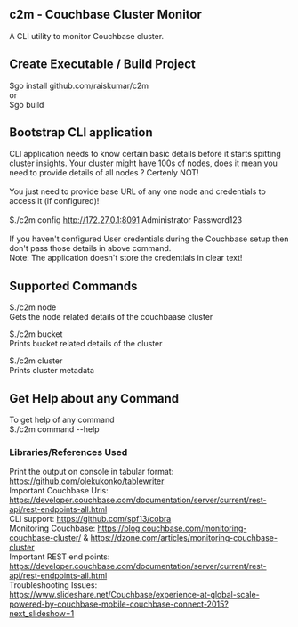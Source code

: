 ## c2m - Couchbase Cluster Monitor
A CLI utility to monitor Couchbase cluster.

## Create Executable / Build Project
$go install github.com/raiskumar/c2m
<br/> or
<br/> $go build

## Bootstrap CLI application
CLI application needs to know certain basic details before it starts spitting cluster insights. Your cluster might have 100s of nodes, does it mean you need to provide details of all nodes ? Certenly NOT!
<br />
<br /> You just need to provide base URL of any one node and credentials to access it (if configured)!
<br />
<br/> $./c2m config http://172.27.0.1:8091 Administrator Password123
<br />
<br/> If you haven't configured User credentials during the Couchbase setup then don't pass those details in above command.
<br /> Note: The application doesn't store the credentials in clear text!

## Supported Commands
$./c2m node
<br/> Gets the node related details of the couchbaase cluster

$./c2m bucket
<br/> Prints bucket related details of the cluster

$./c2m cluster
<br/> Prints cluster metadata

## Get Help about any Command
To get help of any command
<br /> $./c2m command --help


### Libraries/References Used
Print the output on console in tabular format: https://github.com/olekukonko/tablewriter
<br />Important Couchbase Urls: https://developer.couchbase.com/documentation/server/current/rest-api/rest-endpoints-all.html
<br />CLI support: https://github.com/spf13/cobra
<br />Monitoring Couchbase: https://blog.couchbase.com/monitoring-couchbase-cluster/ & https://dzone.com/articles/monitoring-couchbase-cluster
<br />Important REST end points: https://developer.couchbase.com/documentation/server/current/rest-api/rest-endpoints-all.html
<br />Troubleshooting Issues: https://www.slideshare.net/Couchbase/experience-at-global-scale-powered-by-couchbase-mobile-couchbase-connect-2015?next_slideshow=1

